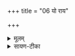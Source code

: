 +++
title = "06 यो राय"

+++


<details><summary>मूलम्</summary>

यो रा॒य ईशे॑ शतदा॒य उ॒क्थ्यः॑ ।   
यᳶ प॑शू॒नाꣳ र॑क्षि॒ता विष्ठि॑तानाम् ।  
प्र॒जाप॑तिᳶ प्रथम॒जा ऋ॒तस्य॑ ॥ 4 ॥  
स॒हस्र॑धामा जुषताꣳ ह॒विर्नः॑ ।
</details>

<details><summary>सायण-टीका</summary>

यः प्रजापतिः शतदायः शतसंख्याकधनप्रदः उक्थ्यः स्तुत्यस्सन् राय ईशे धनस्येश्वरो भवति । यश्च प्रजापतिर्विष्ठितानां विविधमवस्थितानां गोमहिषादीनां पशूनां रक्षिता वर्तते । स प्रजापतिः ऋतस्य यज्ञस्य प्रथमजाः प्रथममुत्पादकः सहस्रधामा सहस्रसंख्याकस्थानयुक्तस्सन् नोऽस्मदीयं हविर्जुषताम् ॥
</details>